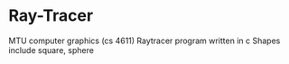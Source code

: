 # Ray-Tracer
MTU computer graphics (cs 4611)
Raytracer program written in c
Shapes include square, sphere
